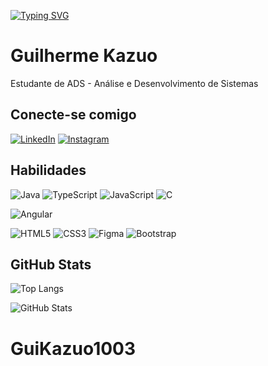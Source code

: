 [![Typing SVG](https://readme-typing-svg.herokuapp.com/?color=C3002F&size=35&center=true&vCenter=true&width=1000&lines=HELLO,+Be+Welcome!+:%29)](https://git.io/typing-svg)

# Guilherme Kazuo
Estudante de ADS - Análise e Desenvolvimento de Sistemas 

## Conecte-se comigo
[![LinkedIn](https://img.shields.io/badge/LinkedIn-000?style=for-the-badge&logo=linkedin&logoColor=0E76A8)](https://www.linkedin.com/in/guilherme-kazuo-iamamoto-221843270/?originalSubdomain=br)
[![Instagram](https://img.shields.io/badge/Instagram-000?style=for-the-badge&logo=instagram)](https://www.instagram.com/guilhermeiama1003/)



## Habilidades
![Java](https://img.shields.io/badge/Java-000?style=for-the-badge&logo=java)
![TypeScript](https://img.shields.io/badge/TypeScript-000?style=for-the-badge&logo=typescript)
![JavaScript](https://img.shields.io/badge/JavaScript-000?style=for-the-badge&logo=javascript)
![C](https://img.shields.io/badge/C-000?style=for-the-badge&logo=c)

![Angular](https://img.shields.io/badge/Angular-000?style=for-the-badge&logo=angular&logoColor=C3002F)

![HTML5](https://img.shields.io/badge/HTML5-000?style=for-the-badge&logo=html5)
![CSS3](https://img.shields.io/badge/CSS3-000?style=for-the-badge&logo=css3&logoColor=264CE4)
![Figma](https://img.shields.io/badge/-figma-000?style=for-the-badge&logo=figma&labelColor=000)
![Bootstrap](https://img.shields.io/badge/-boostrap-000?style=for-the-badge&logo=bootstrap&labelColor=000)&nbsp;




## GitHub Stats
![Top Langs](https://github-readme-stats-git-masterrstaa-rickstaa.vercel.app/api/top-langs/?username=GuiKazuo1003&layout=compact&bg_color=000&border_color=30A3DC&title_color=E94D5F&text_color=FFF)

![GitHub Stats](https://github-readme-stats.vercel.app/api?username=GuiKazuo1003&theme=transparent&bg_color=000&border_color=30A3DC&show_icons=true&icon_color=30A3DC&title_color=E94D5F&text_color=FFF)


# GuiKazuo1003
